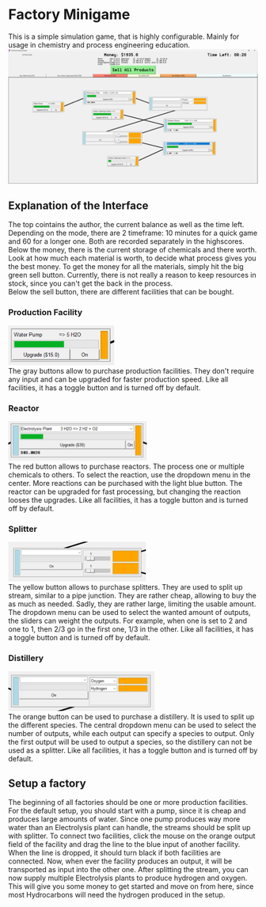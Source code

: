 # Factory Minigame

This is a simple simulation game, that is highly configurable. Mainly for
usage in chemistry and process engineering education.
![Game Image](Images/demo.png "Game Image")

## Explanation of the Interface

The top cointains the author, the current balance as well as the time left.
Depending on the mode, there are 2 timeframe: 10 minutes for a quick game
and 60 for a longer one. Both are recorded separately in the highscores.\
Below the money, there is the current storage of chemicals and there worth.
Look at how much each material is worth, to decide what process gives you
the best money. To get the money for all the materials, simply hit the big
green sell button. Currently, there is not really a reason to keep resources in
stock, since you can't get the back in the process.\
Below the sell button, there are different facilities that can be bought.

### Production Facility

<img src="Images/production.png" alt="Production facility Image" height="80"/>\
The gray buttons allow to purchase production facilities. They don't require
any input and can be upgraded for faster production speed. Like all
facilities, it has a toggle button and is turned off by default.

### Reactor

<img src="Images/reactor.png" alt="Reactor Image" height="80"/>\
The red button allows to purchase reactors. The process one or multiple
chemicals to others. To select the reaction, use the dropdown menu in the
center. More reactions can be purchased with the light blue button. The reactor
can be upgraded for fast processing, but changing the reaction looses the
upgrades. Like all facilities, it has a toggle button and is turned off by
default.

### Splitter

<img src="Images/splitter.png" alt="Splitter Image" height="80"/>\
The yellow button allows to purchase splitters. They are used to split up
stream, similar to a pipe junction. They are rather cheap, allowing to buy
the as much as needed. Sadly, they are rather large, limiting the usable
amount. The dropdown menu can be used to select the wanted amount of outputs,
the sliders can weight the outputs. For example, when one is set to $2$ and
one to $1$, then $2/3$ go in the first one, $1/3$ in the other. Like all
facilities, it has a toggle button and is turned off by default.

### Distillery

<img src="Images/distillery.png" alt="Distillery Image" height="80"/>\
The orange button can be used to purchase a distillery. It is used to split
up the different species. The central dropdown menu can be used to select
the number of outputs, while each output can specify a species to output.
Only the first output will be used to output a species, so the distillery
can not be used as a splitter. Like all
facilities, it has a toggle button and is turned off by default.

## Setup a factory

The beginning of all factories should be one or more production facilities.
For the default setup, you should start with a pump, since it is cheap and
produces large amounts of water. Since one pump produces way more water than
an Electrolysis plant can handle, the streams should be split up with
splitter. To connect two facilities, click the mouse on the orange output
field of the facility and drag the line to the blue input of another
facility. When the line is dropped, it should turn black if both facilities
are connected. Now, when ever the facility produces an output, it will be 
transported as input into the other one. After splitting the stream, you can 
now supply multiple Electrolysis plants to produce hydrogen and oxygen. This 
will give you some money to get started and move on from here, since most 
Hydrocarbons will need the hydrogen produced in the setup.